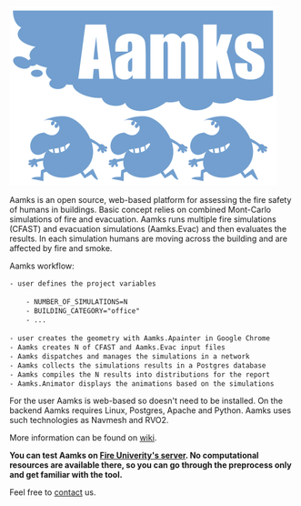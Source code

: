 ![alt text](logo.svg)


Aamks is an open source, web-based platform for assessing the fire safety of humans in buildings.
Basic concept relies on combined Mont-Carlo simulations of fire and evacuation.
Aamks runs multiple fire simulations (CFAST) and evacuation simulations
(Aamks.Evac) and then evaluates the results. In each simulation humans
are moving across the building and are affected by fire and smoke.

Aamks workflow:

	- user defines the project variables

		- NUMBER_OF_SIMULATIONS=N
		- BUILDING_CATEGORY="office"
		- ...

	- user creates the geometry with Aamks.Apainter in Google Chrome
	- Aamks creates N of CFAST and Aamks.Evac input files 
	- Aamks dispatches and manages the simulations in a network
	- Aamks collects the simulations results in a Postgres database
	- Aamks compiles the N results into distributions for the report
	- Aamks.Animator displays the animations based on the simulations

For the user Aamks is web-based so doesn't need to be installed. On the backend
Aamks requires Linux, Postgres, Apache and Python. Aamks uses such technologies as Navmesh and RVO2.

More information can be found on [wiki](https://github.com/aamks/aamks/wiki).

**You can test Aamks on [Fire Univerity's server](https://aamks.apoz.edu.pl).
No computational resources are available there, so you can go through the 
preprocess only and get familiar with the tool.**

Feel free to [contact](mailto:projectaamks@gmail.com) us.
